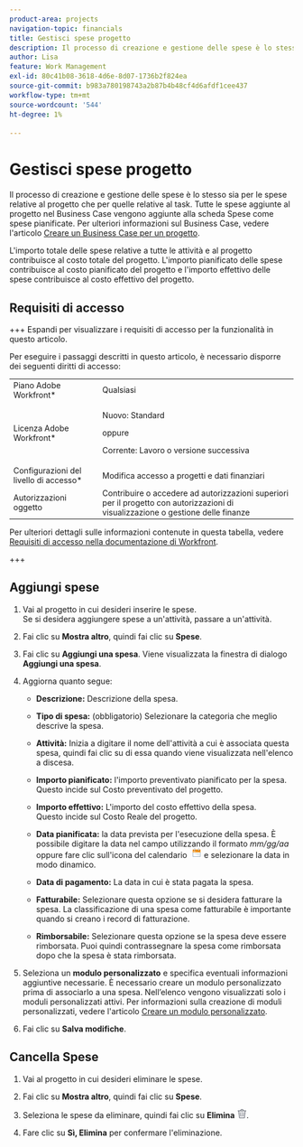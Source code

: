 ```yaml
---
product-area: projects
navigation-topic: financials
title: Gestisci spese progetto
description: Il processo di creazione e gestione delle spese è lo stesso sia per le spese relative al progetto che per quelle relative al task. Tutte le spese aggiunte al progetto nel Business Case vengono aggiunte alla scheda Spese come spese pianificate. Per ulteriori informazioni sul caso di business, consulta l’articolo Creare un caso di business per un progetto.
author: Lisa
feature: Work Management
exl-id: 80c41b08-3618-4d6e-8d07-1736b2f824ea
source-git-commit: b983a780198743a2b87b4b48cf4d6afdf1cee437
workflow-type: tm+mt
source-wordcount: '544'
ht-degree: 1%

---
```


# Gestisci spese progetto

Il processo di creazione e gestione delle spese è lo stesso sia per le spese relative al progetto che per quelle relative al task. Tutte le spese aggiunte al progetto nel Business Case vengono aggiunte alla scheda Spese come spese pianificate. Per ulteriori informazioni sul Business Case, vedere l&#39;articolo [Creare un Business Case per un progetto](../../../manage-work/projects/define-a-business-case/create-business-case.md).

L&#39;importo totale delle spese relative a tutte le attività e al progetto contribuisce al costo totale del progetto. L&#39;importo pianificato delle spese contribuisce al costo pianificato del progetto e l&#39;importo effettivo delle spese contribuisce al costo effettivo del progetto.

## Requisiti di accesso

+++ Espandi per visualizzare i requisiti di accesso per la funzionalità in questo articolo.

Per eseguire i passaggi descritti in questo articolo, è necessario disporre dei seguenti diritti di accesso:

<table style="table-layout:auto"> 
 <col> 
 <col> 
 <tbody> 
  <tr> 
   <td role="rowheader">Piano Adobe Workfront*</td> 
   <td>Qualsiasi</td> 
  </tr> 
  <tr> 
   <td role="rowheader">Licenza Adobe Workfront*</td> 
   <td>
   <p>Nuovo: Standard</p>
   <p>oppure</p>
   <p>Corrente: Lavoro o versione successiva</p></td> 
  </tr> 
  <tr> 
   <td role="rowheader">Configurazioni del livello di accesso*</td> 
   <td>Modifica accesso a progetti e dati finanziari</td> 
  </tr> 
  <tr> 
   <td role="rowheader">Autorizzazioni oggetto</td> 
   <td>Contribuire o accedere ad autorizzazioni superiori per il progetto con autorizzazioni di visualizzazione o gestione delle finanze</td> 
  </tr> 
 </tbody> 
</table>

Per ulteriori dettagli sulle informazioni contenute in questa tabella, vedere [Requisiti di accesso nella documentazione di Workfront](/help/quicksilver/administration-and-setup/add-users/access-levels-and-object-permissions/access-level-requirements-in-documentation.md).

+++

## Aggiungi spese

1. Vai al progetto in cui desideri inserire le spese.\
   Se si desidera aggiungere spese a un&#39;attività, passare a un&#39;attività. 
1. Fai clic su **Mostra altro**, quindi fai clic su **Spese**.
1. Fai clic su **Aggiungi una spesa**.
Viene visualizzata la finestra di dialogo **Aggiungi una spesa**.
1. Aggiorna quanto segue:

   * **Descrizione:** Descrizione della spesa.

   * **Tipo di spesa:** (obbligatorio) Selezionare la categoria che meglio descrive la spesa.
   * **Attività:** Inizia a digitare il nome dell&#39;attività a cui è associata questa spesa, quindi fai clic su di essa quando viene visualizzata nell&#39;elenco a discesa.
   * **Importo pianificato:** l&#39;importo preventivato pianificato per la spesa.\
     Questo incide sul Costo preventivato del progetto.

   * **Importo effettivo:** L&#39;importo del costo effettivo della spesa.\
     Questo incide sul Costo Reale del progetto.

   * **Data pianificata:** la data prevista per l&#39;esecuzione della spesa. È possibile digitare la data nel campo utilizzando il formato *mm/gg/aa* oppure fare clic sull&#39;icona del calendario  ![Icona Calendario](assets/calendar-icon.png) e selezionare la data in modo dinamico.

   * **Data di pagamento:** La data in cui è stata pagata la spesa.
   * **Fatturabile:** Selezionare questa opzione se si desidera fatturare la spesa. La classificazione di una spesa come fatturabile è importante quando si creano i record di fatturazione.
   * **Rimborsabile:** Selezionare questa opzione se la spesa deve essere rimborsata. Puoi quindi contrassegnare la spesa come rimborsata dopo che la spesa è stata rimborsata.

1. Seleziona un **modulo personalizzato** e specifica eventuali informazioni aggiuntive necessarie. È necessario creare un modulo personalizzato prima di associarlo a una spesa. Nell’elenco vengono visualizzati solo i moduli personalizzati attivi. Per informazioni sulla creazione di moduli personalizzati, vedere l&#39;articolo [Creare un modulo personalizzato](/help/quicksilver/administration-and-setup/customize-workfront/create-manage-custom-forms/form-designer/design-a-form/design-a-form.md).

1. Fai clic su **Salva modifiche**.

## Cancella Spese

1. Vai al progetto in cui desideri eliminare le spese.
1. Fai clic su **Mostra altro**, quindi fai clic su **Spese**.
1. Seleziona le spese da eliminare, quindi fai clic su **Elimina** ![Elimina](assets/delete.png).

1. Fare clic su **Sì, Elimina** per confermare l&#39;eliminazione.
